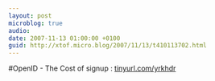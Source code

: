 ```yaml
---
layout: post
microblog: true
audio: 
date: 2007-11-13 01:00:00 +0100
guid: http://xtof.micro.blog/2007/11/13/t410113702.html
---
```

#OpenID - The Cost of signup :  [tinyurl.com/yrkhdr](http://tinyurl.com/yrkhdr)
